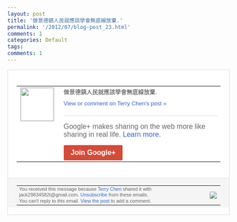 ```yaml
---
layout: post
title: '做景德鎮人民就應該學會無底線放棄.'
permalink: '/2012/07/blog-post_23.html'
comments: 1
categories: Default
tags: 
comments: 1
---
```

<div style="border:solid 1px #dfdfdf;color:#686868;font:13px Arial"><div style="background-color:#fff;padding:20px;"><table cellpadding="0" cellspacing="0"><tr><td style="padding-right:15px;vertical-align:top"><a href="https://plus.google.com/_/notifications/emlink?emrecipient=110200756825219614165&amp;emid=CIjeseyusbECFZFe5Qodyg0AAA&amp;path=%2F108643996575278738906&amp;dt=1343100388408&amp;uob=8"><img height="75" src="https://lh3.googleusercontent.com/-KKRGTyJ5Bl0/AAAAAAAAAAI/AAAAAAAAEEY/jllxqER5dCk/s75-c-k-a/photo.jpg" style="border:solid 1px #cccccc;" width="75"/></a></td><td style="width:578px;color:#333;font:13px Arial;vertical-align:top;"><div style="padding-bottom:10px">做景德鎮人民就應該學會無底線放棄.</div><a href="https://plus.google.com/_/notifications/emlink?emrecipient=110200756825219614165&amp;emid=CIjeseyusbECFZFe5Qodyg0AAA&amp;path=%2F108643996575278738906%2Fposts%2FN494e3PuMFF%3Fgpinv%3DAMIXal-wN8KR7cMoUzjKdKRkhgmYRLQOV2olYBQvvWJvKW77wbdSCXaI7x6QpP48SQMMsSkDqiWWMPS9IOP4V9AIPf9m6a8UDZaeWkLnuPNO6gJQWj0M6Fc&amp;dt=1343100388408&amp;uob=8" style="color:#3366CC;text-decoration:none;">View or comment on Terry Chen's post »</a><div style="margin-top:20px;border-top:solid 1px #dfdfdf"><div style="padding:15px 0;color:#686868;font:16px Arial;">Google+ makes sharing on the web more like sharing in real life. <a href="http://www.google.com/+/learnmore/" style="color:#3366CC;text-decoration:none;">Learn more</a>.</div><a href="https://plus.google.com/_/notifications/emlink?emrecipient=110200756825219614165&amp;emid=CIjeseyusbECFZFe5Qodyg0AAA&amp;path=%2F%3Fgpinv%3DAMIXal-wN8KR7cMoUzjKdKRkhgmYRLQOV2olYBQvvWJvKW77wbdSCXaI7x6QpP48SQMMsSkDqiWWMPS9IOP4V9AIPf9m6a8UDZaeWkLnuPNO6gJQWj0M6Fc&amp;dt=1343100388408&amp;uob=8" style="display:inline-block;padding:7px 15px;background-color:#d44b38; color:#fff;font-size:16px; font-weight:bold;border-radius:2px;-webkit-border-radius:2px; -moz-border-radius:2px;border:solid 1px #c43b28; white-space:nowrap;text-decoration:none">Join Google+</a></div></td></tr></table></div><div style="border-top:solid 1px #dfdfdf;padding:0 20px; background-color:#f5f5f5"><table cellpadding="0" cellspacing="0" style="height:50px"><tbody><tr><td style="vertical-align:middle;width:100%; color:#636363;font:11px Arial; line-height:120%">You received this message because <a href="https://plus.google.com/_/notifications/emlink?emrecipient=110200756825219614165&amp;emid=CIjeseyusbECFZFe5Qodyg0AAA&amp;path=%2F108643996575278738906%3Fgpinv%3DAMIXal-wN8KR7cMoUzjKdKRkhgmYRLQOV2olYBQvvWJvKW77wbdSCXaI7x6QpP48SQMMsSkDqiWWMPS9IOP4V9AIPf9m6a8UDZaeWkLnuPNO6gJQWj0M6Fc&amp;dt=1343100388408&amp;uob=8" style="color:#3366CC;text-decoration:none;">Terry Chen</a> shared it with jack29834582t@gmail.com. <a href="https://plus.google.com/_/notifications/emlink?emrecipient=110200756825219614165&amp;emid=CIjeseyusbECFZFe5Qodyg0AAA&amp;path=%2F_%2Fnonplus%2Femailsettings%3Fgpinv%3DAMIXal-wN8KR7cMoUzjKdKRkhgmYRLQOV2olYBQvvWJvKW77wbdSCXaI7x6QpP48SQMMsSkDqiWWMPS9IOP4V9AIPf9m6a8UDZaeWkLnuPNO6gJQWj0M6Fc%26est%3DADH5u8V5sWnMl0UxIdDedkgDQ9YGESq0Z57bePLutNoYwrZb_Ar8KvxN0mo-L7YoMA4-9I4zSLFuJ7WAONzZJc0M2q_HLb9Cr2U0Sn-RBbykzQTpN9v1Bs5bf_R36AtQlYN-HpI4qlMCumUBkTmcZOZQGv_2DRv0bA&amp;dt=1343100388408&amp;uob=8" style="color:#3366CC;text-decoration:none;">Unsubscribe</a> from these emails.<br/>You can't reply to this email. <a href="https://plus.google.com/_/notifications/emlink?emrecipient=110200756825219614165&amp;emid=CIjeseyusbECFZFe5Qodyg0AAA&amp;path=%2F108643996575278738906%2Fposts%2FN494e3PuMFF%3Fgpinv%3DAMIXal-wN8KR7cMoUzjKdKRkhgmYRLQOV2olYBQvvWJvKW77wbdSCXaI7x6QpP48SQMMsSkDqiWWMPS9IOP4V9AIPf9m6a8UDZaeWkLnuPNO6gJQWj0M6Fc&amp;dt=1343100388408&amp;uob=8" style="color:#3366CC;text-decoration:none;">View the post</a> to add a comment.<br/></td><td><img src="https://ssl.gstatic.com/s2/oz/images/notifications/logo/google-plus-6617a72bb36cc548861652780c9e6ff1.png"/></td></tr></tbody></table></div></div>